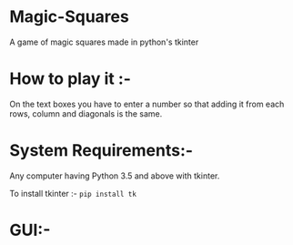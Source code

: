 # Magic-Squares
A game of magic squares made in python's tkinter
# How to play it :- 

On the text boxes you have to enter a number so that adding it from each rows, column and diagonals is the same.

# System Requirements:-

Any computer having Python 3.5 and above with tkinter.

To install tkinter :- `pip install tk`

# GUI:-
